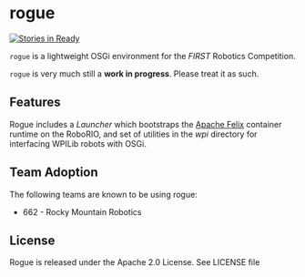 # rogue
[![Stories in Ready](https://badge.waffle.io/mcoffin/rogue.svg?label=ready&title=Ready)](http://waffle.io/mcoffin/rogue)

`rogue` is a lightweight OSGi environment for the *FIRST* Robotics Competition.

`rogue` is very much still a **work in progress**. Please treat it as such.

## Features

Rogue includes a *Launcher* which bootstraps the [Apache Felix](http://felix.apache.org/) container runtime on the RoboRIO, and set of utilities in the *wpi* directory for interfacing WPILib robots with OSGi.

## Team Adoption

The following teams are known to be using rogue:
* 662 - Rocky Mountain Robotics

## License

Rogue is released under the Apache 2.0 License. See LICENSE file
